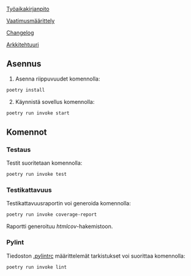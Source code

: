[Työaikakirjanpito](https://github.com/aleveste/harjoitusty-/blob/main/dokumentaatio/tuntikirjanpito.md)

[Vaatimusmäärittely](https://github.com/aleveste/harjoitusty-/blob/main/dokumentaatio/vaatimusmaarittely.md)

[Changelog](https://github.com/aleveste/harjoitusty-/blob/main/dokumentaatio/changelog.md)

[Arkkitehtuuri](https://github.com/aleveste/harjoitusty-/blob/main/dokumentaatio/arkkitehtuuri.md)

## Asennus

1. Asenna riippuvuudet komennolla:

```bash
poetry install
```

2. Käynnistä sovellus komennolla:

```bash
poetry run invoke start
```

## Komennot

### Testaus

Testit suoritetaan komennolla:

```bash
poetry run invoke test
```

### Testikattavuus

Testikattavuusraportin voi generoida komennolla:

```bash
poetry run invoke coverage-report
```

Raportti generoituu _htmlcov_-hakemistoon.

### Pylint

Tiedoston [.pylintrc](./.pylintrc) määrittelemät tarkistukset voi suorittaa komennolla:

```bash
poetry run invoke lint
```
